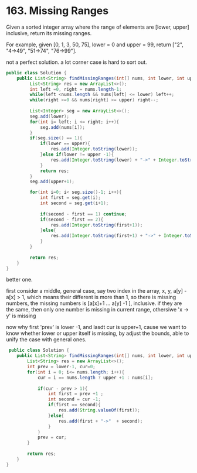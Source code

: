 # 163. Missing Ranges
Given a sorted integer array where the range of elements are [lower, upper] inclusive, return its missing ranges.

For example, given [0, 1, 3, 50, 75], lower = 0 and upper = 99, return ["2", "4->49", "51->74", "76->99"].

not a perfect solution. a lot corner case is hard to sort out.

```java
public class Solution {
    public List<String> findMissingRanges(int[] nums, int lower, int upper) {
         List<String> res = new ArrayList<>();
         int left =0, right = nums.length-1;
         while(left <nums.length && nums[left] <= lower) left++;
         while(right >=0 && nums[right] >= upper) right--;
         
         List<Integer> seg = new ArrayList<>();
         seg.add(lower);
         for(int i= left; i <= right; i++){
             seg.add(nums[i]);
         }
         if(seg.size() == 1){
             if(lower == upper){
                 res.add(Integer.toString(lower));
             }else if(lower != upper -1){
                 res.add(Integer.toString(lower) + "->" + Integer.toString(upper));
             }
             return res;
         }
         seg.add(upper+1);

         for(int i=0; i< seg.size()-1; i++){
             int first = seg.get(i);
             int second = seg.get(i+1);
             
             if(second - first == 1) continue;
             if(second - first == 2){
                 res.add(Integer.toString(first+1));
             }else{
                 res.add(Integer.toString(first+1) + "->" + Integer.toString(second-1));
             }
         }
         
         return res;
    }
}
```

better one.

first consider a middle, general case, say two index in the array, x, y, a[y] - a[x] > 1, which means their different is more than 1, so there is missing numbers, the missing numbers is [a[x]+1 ... a[y] -1 ], inclusive. if they are the same, then only one number is missing in current range, othersiwe 'x -> y' is missing

now why first 'prev' is lower -1,  and lasdt cur is upper+1, cause we want to know whether lower or upper itself is missing, by adjust the bounds, able to unify the case with general ones.

```java
 public class Solution {
    public List<String> findMissingRanges(int[] nums, int lower, int upper) {
        List<String> res = new ArrayList<>();
        int prev = lower-1, cur=0;
        for(int i = 0; i<= nums.length; i++){
            cur = i == nums.length ? upper +1 : nums[i];
            
            if(cur - prev > 1){
                int first = prev +1 ;
                int second = cur -1;
                if(first == second){
                    res.add(String.valueOf(first));
                }else{
                    res.add(first + "->"  + second);
                }
            }
            prev = cur;
        }
        
        return res;
    }
}
```